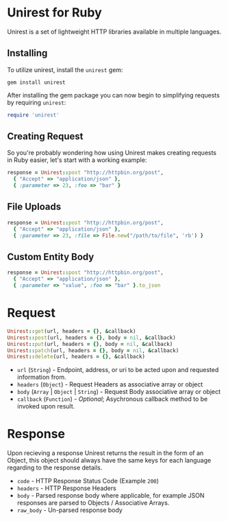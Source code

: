 # Unirest for Ruby

Unirest is a set of lightweight HTTP libraries available in multiple languages.

## Installing
To utilize unirest, install the `unirest` gem:

```
gem install unirest
```

After installing the gem package you can now begin to simplifying requests by requiring `unirest`:

```ruby
require 'unirest'
```

## Creating Request
So you're probably wondering how using Unirest makes creating requests in Ruby easier, let's start with a working example:

```ruby
response = Unirest::post "http://httpbin.org/post",
  { "Accept" => "application/json" },
  { :parameter => 23, :foo => "bar" }
```


## File Uploads
```ruby
response = Unirest::post "http://httpbin.org/post",
  { "Accept" => "application/json" },
  { :parameter => 23, :file => File.new("/path/to/file", 'rb') }
```
 
## Custom Entity Body
```ruby
response = Unirest::post "http://httpbin.org/post",
  { "Accept" => "application/json" },
  { :parameter => "value", :foo => "bar" }.to_json
```

# Request
```ruby
Unirest::get(url, headers = {}, &callback) 
Unirest::post(url, headers = {}, body = nil, &callback)
Unirest::put(url, headers = {}, body = nil, &callback)
Unirest::patch(url, headers = {}, body = nil, &callback)
Unirest::delete(url, headers = {}, &callback)
```
  
- `url` (`String`) - Endpoint, address, or uri to be acted upon and requested information from.
- `headers` (`Object`) - Request Headers as associative array or object
- `body` (`Array` | `Object` | `String`) - Request Body associative array or object
- `callback` (`Function`) - _Optional_; Asychronous callback method to be invoked upon result.

# Response
Upon recieving a response Unirest returns the result in the form of an Object, this object should always have the same keys for each language regarding to the response details.

- `code` - HTTP Response Status Code (Example `200`)
- `headers` - HTTP Response Headers
- `body` - Parsed response body where applicable, for example JSON responses are parsed to Objects / Associative Arrays.
- `raw_body` - Un-parsed response body
